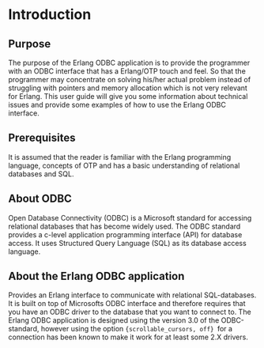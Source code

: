 <!--
%CopyrightBegin%

Copyright Ericsson AB 2023-2024. All Rights Reserved.

Licensed under the Apache License, Version 2.0 (the "License");
you may not use this file except in compliance with the License.
You may obtain a copy of the License at

    http://www.apache.org/licenses/LICENSE-2.0

Unless required by applicable law or agreed to in writing, software
distributed under the License is distributed on an "AS IS" BASIS,
WITHOUT WARRANTIES OR CONDITIONS OF ANY KIND, either express or implied.
See the License for the specific language governing permissions and
limitations under the License.

%CopyrightEnd%
-->
# Introduction

## Purpose

The purpose of the Erlang ODBC application is to provide the programmer with an
ODBC interface that has a Erlang/OTP touch and feel. So that the programmer may
concentrate on solving his/her actual problem instead of struggling with
pointers and memory allocation which is not very relevant for Erlang. This user
guide will give you some information about technical issues and provide some
examples of how to use the Erlang ODBC interface.

## Prerequisites

It is assumed that the reader is familiar with the Erlang programming language,
concepts of OTP and has a basic understanding of relational databases and SQL.

## About ODBC

Open Database Connectivity (ODBC) is a Microsoft standard for accessing
relational databases that has become widely used. The ODBC standard provides a
c-level application programming interface (API) for database access. It uses
Structured Query Language (SQL) as its database access language.

## About the Erlang ODBC application

Provides an Erlang interface to communicate with relational SQL-databases. It is
built on top of Microsofts ODBC interface and therefore requires that you have
an ODBC driver to the database that you want to connect to. The Erlang ODBC
application is designed using the version 3.0 of the ODBC-standard, however
using the option `{scrollable_cursors, off} `for a connection has been known to
make it work for at least some 2.X drivers.
